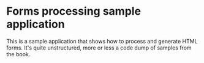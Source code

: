 Forms processing sample application
===================================

This is a sample application that shows how to process and generate HTML forms. It's quite unstructured, more or less a code dump of samples from the book.